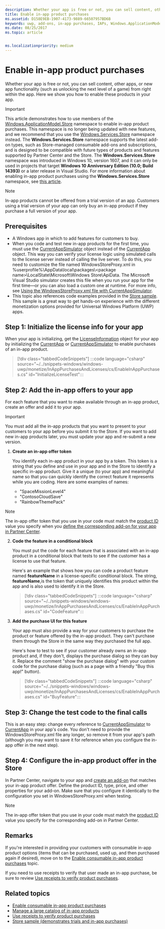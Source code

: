 ```yaml
---
description: Whether your app is free or not, you can sell content, other apps, or new app functionality (such as unlocking the next level of a game) from right within the app. Here we show you how to enable these products in your app.
title: Enable in-app product purchases
ms.assetid: D158E9EB-1907-4173-9889-66507957BD6B
keywords: uwp, add-ons, in-app purchases, IAPs, Windows.ApplicationModel.Store
ms.date: 08/25/2017
ms.topic: article


ms.localizationpriority: medium
---
```

# Enable in-app product purchases

Whether your app is free or not, you can sell content, other apps, or new app functionality (such as unlocking the next level of a game) from right within the app. Here we show you how to enable these products in your app.

> [!IMPORTANT]
> This article demonstrates how to use members of the [Windows.ApplicationModel.Store](/uwp/api/windows.applicationmodel.store) namespace to enable in-app product purchases. This namespace is no longer being updated with new features, and we recommend that you use the [Windows.Services.Store](/uwp/api/windows.services.store) namespace instead. The **Windows.Services.Store** namespace supports the latest add-on types, such as Store-managed consumable add-ons and subscriptions, and is designed to be compatible with future types of products and features supported by Partner Center and the Store. The **Windows.Services.Store** namespace was introduced in Windows 10, version 1607, and it can only be used in projects that target **Windows 10 Anniversary Edition (10.0; Build 14393)** or a later release in Visual Studio. For more information about enabling in-app product purchases using the **Windows.Services.Store** namespace, see [this article](enable-in-app-purchases-of-apps-and-add-ons.md).

> [!NOTE]
> In-app products cannot be offered from a trial version of an app. Customers using a trial version of your app can only buy an in-app product if they purchase a full version of your app.

## Prerequisites

-   A Windows app in which to add features for customers to buy.
-   When you code and test new in-app products for the first time, you must use the [CurrentAppSimulator](/uwp/api/Windows.ApplicationModel.Store.CurrentAppSimulator) object instead of the [CurrentApp](/uwp/api/Windows.ApplicationModel.Store.CurrentApp) object. This way you can verify your license logic using simulated calls to the license server instead of calling the live server. To do this, you need to customize the file named WindowsStoreProxy.xml in %userprofile%\\AppData\\local\\packages\\&lt;package name&gt;\\LocalState\\Microsoft\\Windows Store\\ApiData. The Microsoft Visual Studio simulator creates this file when you run your app for the first time—or you can also load a custom one at runtime. For more info, see [Using the WindowsStoreProxy.xml file with CurrentAppSimulator](in-app-purchases-and-trials-using-the-windows-applicationmodel-store-namespace.md#proxy).
-   This topic also references code examples provided in the [Store sample](https://github.com/Microsoft/Windows-universal-samples/tree/win10-1507/Samples/Store). This sample is a great way to get hands-on experience with the different monetization options provided for Universal Windows Platform (UWP) apps.

## Step 1: Initialize the license info for your app

When your app is initializing, get the [LicenseInformation](/uwp/api/Windows.ApplicationModel.Store.LicenseInformation) object for your app by initializing the [CurrentApp](/uwp/api/Windows.ApplicationModel.Store.CurrentApp) or [CurrentAppSimulator](/uwp/api/Windows.ApplicationModel.Store.CurrentAppSimulator) to enable purchases of an in-app product.

> [!div class="tabbedCodeSnippets"]
:::code language="csharp" source="~/../snippets-windows/windows-uwp/monetize/InAppPurchasesAndLicenses/cs/EnableInAppPurchases.cs" id="InitializeLicenseTest":::

## Step 2: Add the in-app offers to your app

For each feature that you want to make available through an in-app product, create an offer and add it to your app.

> [!IMPORTANT]
> You must add all the in-app products that you want to present to your customers to your app before you submit it to the Store. If you want to add new in-app products later, you must update your app and re-submit a new version.

1.  **Create an in-app offer token**

    You identify each in-app product in your app by a token. This token is a string that you define and use in your app and in the Store to identify a specific in-app product. Give it a unique (to your app) and meaningful name so that you can quickly identify the correct feature it represents while you are coding. Here are some examples of names:

    * "SpaceMissionLevel4"
    * "ContosoCloudSave"
    * "RainbowThemePack"

  > [!NOTE]
  > The in-app offer token that you use in your code must match the [product ID](/windows/apps/publish/publish-your-app/create-app-store-listing?pivots=store-installer-add-on#product-id) value you specify when you [define the corresponding add-on for your app in Partner Center](/windows/apps/publish/publish-your-app/create-app-submission?pivots=store-installer-add-on).

2.  **Code the feature in a conditional block**

    You must put the code for each feature that is associated with an in-app product in a conditional block that tests to see if the customer has a license to use that feature.

    Here's an example that shows how you can code a product feature named **featureName** in a license-specific conditional block. The string, **featureName**,is the token that uniquely identifies this product within the app and is also used to identify it in the Store.

    > [!div class="tabbedCodeSnippets"]
    :::code language="csharp" source="~/../snippets-windows/windows-uwp/monetize/InAppPurchasesAndLicenses/cs/EnableInAppPurchases.cs" id="CodeFeature":::

3.  **Add the purchase UI for this feature**

    Your app must also provide a way for your customers to purchase the product or feature offered by the in-app product. They can't purchase them through the Store in the same way they purchased the full app.

    Here's how to test to see if your customer already owns an in-app product and, if they don't, displays the purchase dialog so they can buy it. Replace the comment "show the purchase dialog" with your custom code for the purchase dialog (such as a page with a friendly "Buy this app!" button).

    > [!div class="tabbedCodeSnippets"]
    :::code language="csharp" source="~/../snippets-windows/windows-uwp/monetize/InAppPurchasesAndLicenses/cs/EnableInAppPurchases.cs" id="BuyFeature":::

## Step 3: Change the test code to the final calls

This is an easy step: change every reference to [CurrentAppSimulator](/uwp/api/Windows.ApplicationModel.Store.CurrentAppSimulator) to [CurrentApp](/uwp/api/Windows.ApplicationModel.Store.CurrentApp) in your app's code. You don't need to provide the WindowsStoreProxy.xml file any longer, so remove it from your app's path (although you may want to save it for reference when you configure the in-app offer in the next step).

## Step 4: Configure the in-app product offer in the Store

In Partner Center, navigate to your app and [create an add-on](/windows/apps/publish/publish-your-app/create-app-submission?pivots=store-installer-add-on) that matches your in-app product offer. Define the product ID, type, price, and other properties for your add-on. Make sure that you configure it identically to the configuration you set in WindowsStoreProxy.xml when testing.

  > [!NOTE]
  > The in-app offer token that you use in your code must match the [product ID](/windows/apps/publish/publish-your-app/create-app-store-listing?pivots=store-installer-add-on#product-id) value you specify for the corresponding add-on in Partner Center.

## Remarks

If you're interested in providing your customers with consumable in-app product options (items that can be purchased, used up, and then purchased again if desired), move on to the [Enable consumable in-app product purchases](enable-consumable-in-app-product-purchases.md) topic.

If you need to use receipts to verify that user made an in-app purchase, be sure to review [Use receipts to verify product purchases](use-receipts-to-verify-product-purchases.md).

## Related topics


* [Enable consumable in-app product purchases](enable-consumable-in-app-product-purchases.md)
* [Manage a large catalog of in-app products](manage-a-large-catalog-of-in-app-products.md)
* [Use receipts to verify product purchases](use-receipts-to-verify-product-purchases.md)
* [Store sample (demonstrates trials and in-app purchases)](https://github.com/Microsoft/Windows-universal-samples/tree/win10-1507/Samples/Store)